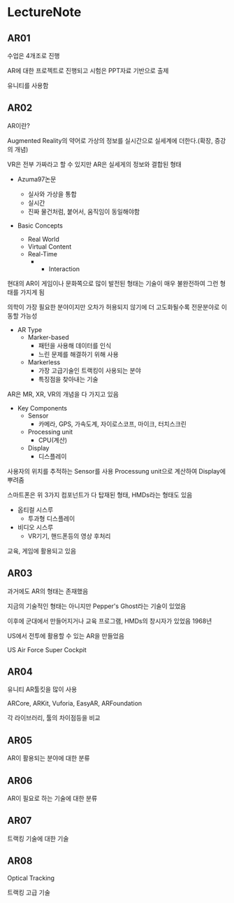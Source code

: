 # LectureNote

## AR01

수업은 4개조로 진행

AR에 대한 프로젝트로 진행되고 시험은 PPT자료 기반으로 출제

유니티를 사용함

## AR02

AR이란?

Augmented Reality의 약어로 가상의 정보를 실시간으로 실세계에 더한다.(확장, 증강의 개념)

VR은 전부 가짜라고 할 수 있지만 AR은 실세게의 정보와 결합된 형태

- Azuma97논문
  - 실사와 가상을 통합
  - 실시간
  - 진짜 물건처럼, 붙어서, 움직임이 동일해야함

- Basic Concepts
  - Real World
  - Virtual Content
  - Real-Time
    - + Interaction

현대의 AR이 게임이나 문화쪽으로 많이 발전된 형태는 기술이 매우 불완전하여 그런 형태를 가지게 됨

의학이 가장 필요한 분야이지만 오차가 허용되지 않기에 더 고도화될수록 전문분야로 이동할 가능성

- AR Type
  - Marker-based
    - 패턴을 사용해 데이터를 인식
    - 느린 문제를 해결하기 위해 사용
  - Markerless
    - 가장 고급기술인 트랙킹이 사용되는 분야
    - 특징점을 찾아내는 기술

AR은 MR, XR, VR의 개념을 다 가지고 있음

- Key Components
  - Sensor
    - 카메라, GPS, 가속도계, 자이로스코프, 마이크, 터치스크린
  - Processing unit
    - CPU(계산)
  - Display
    - 디스플레이

사용자의 위치를 추적하는 Sensor를 사용 Processung unit으로 계산하여 Display에 뿌려줌

스마트폰은 위 3가지 컴포넌트가 다 탑재된 형태, HMDs라는 형태도 있음

- 옵티컬 시스루
  - 투과형 디스플레이
- 비디오 시스루
  - VR기기, 핸드폰등의 영상 후처리

교육, 게임에 활용되고 있음

## AR03

과거에도 AR의 형태는 존재했음

지금의 기술적인 형태는 아니지만 Pepper's Ghost라는 기술이 있었음

이후에 군대에서 만들어지거나 교육 프로그램, HMDs의 창시자가 있었음 1968년

US에서 전투에 활용할 수 있는 AR을 만들었음

US Air Force Super Cockpit

## AR04

유니티 AR툴킷을 많이 사용

ARCore, ARKit, Vuforia, EasyAR, ARFoundation

각 라이브러리, 툴의 차이점등을 비교

## AR05

AR이 활용되는 분야에 대한 분류

## AR06

AR이 필요로 하는 기술에 대한 분류

## AR07

트랙킹 기술에 대한 기술

## AR08

Optical Tracking

트랙킹 고급 기술